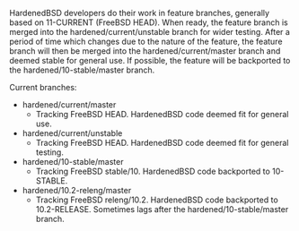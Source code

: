 HardenedBSD developers do their work in feature branches, generally based on 11-CURRENT (FreeBSD HEAD). When ready, the feature branch is merged into the hardened/current/unstable branch for wider testing. After a period of time which changes due to the nature of the feature, the feature branch will then be merged into the hardened/current/master branch and deemed stable for general use. If possible, the feature will be backported to the hardened/10-stable/master branch.

Current branches:
* hardened/current/master
  * Tracking FreeBSD HEAD. HardenedBSD code deemed fit for general use.
* hardened/current/unstable
  * Tracking FreeBSD HEAD. HardenedBSD code deemed fit for general testing.
* hardened/10-stable/master
  * Tracking FreeBSD stable/10. HardenedBSD code backported to 10-STABLE.
* hardened/10.2-releng/master
  * Tracking FreeBSD releng/10.2. HardenedBSD code backported to 10.2-RELEASE. Sometimes lags after the hardened/10-stable/master branch.